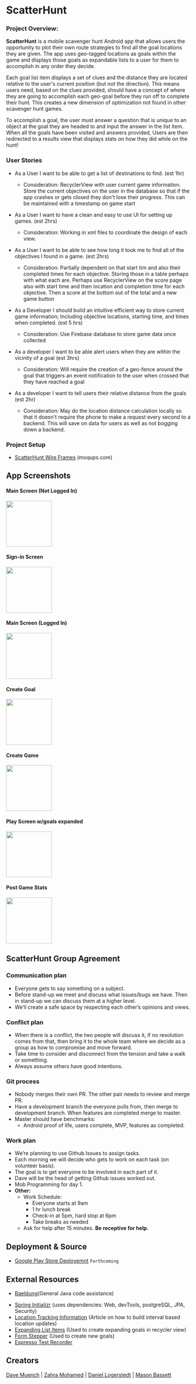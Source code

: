 # ScatterHunt
### Project Overview:
**ScatterHunt** is a mobile scavenger hunt Android app that allows users the opportunity to plot their own route strategies to find all the goal locations they are given. The app uses geo-tagged locations as goals within the game and displays those goals as expandable lists to a user for them to accomplish in any order they decide.

Each goal list item displays a set of clues and the distance they are located relative to the user's current position (but not the direction). This means users need, based on the clues provided, should have a concept of where they are going to accomplish each geo-goal before they run off to complete their hunt. This creates a new dimension of optimization not found in other scavenger hunt games.

To accomplish a goal, the user must answer a question that is unique to an object at the goal they are headed to and input the answer in the list item. When all the goals have been visited and answers provided, Users are then redirected to a results 
view that displays stats on how they did while on the hunt!

### User Stories
- As a User I want to be able to get a list of destinations to find. (est 1hr)
    - Consideration: RecyclerView with user current game information. Store the current objectives on the user in the database so that if the app crashes or gets closed they don't lose their progress. This can be maintained with a timestamp on game start
    
- As a User I want to have a clean and easy to use UI for setting up games. (est 2hrs)
  - Consideration: Working in xml files to coordinate the design of each view.
  
- As a User I want to be able to see how long it took me to find all of the objectives I found in a game. (est 2hrs)
  - Consideration: Partially dependent on that start tim and also their completed times for each objective. Storing those in a table perhaps with what each are. Perhaps use RecyclerView on the score page also with start time and then location and completion time for each objective. Then a score at the bottom out of the total and a new game button
  
- As a Developer I should build an intuitive efficient way to store current game information; Including objective locations, starting time, and times when completed. (est 5 hrs)
  - Consideration: Use Firebase database to store game data once collected
  
- As a developer I want to be able alert users when they are within the vicinity of a goal (est 3hrs)
  - Consideration: Will require the creation of a geo-fence around the goal that triggers an event notification to the user when crossed that they have reached a goal
  
- As a developer I want to tell users their relative distance from the goals (est 2hr)
  - Consideration: May do the location distance calculation locally so that it doesn't require the phone to make a request every second to a backend. This will save on data for users as well as not bogging down a backend.

### Project Setup
- [ScatterHunt Wire Frames](https://app.moqups.com/OnBW3IthIY/view) (moqups.com)

## App Screenshots
#### Main Screen (Not Logged In)
<p float="left">
  <img src="./screenshots/Screen_Main_NotLogin.png" width="125" />
</p>

#### Sign-in Screen
<p float="left">
  <img src="./screenshots/Screen_Sign_In.png" width="125" />
</p>

#### Main Screen (Logged In)
<p float="left">
  <img src="./screenshots/Screen_Main_LoggedIn.png" width="125" />
</p>

#### Create Goal
<p float="left">
  <img src="./screenshots/Screen_Create_Goal.png" width="125" />
</p>

#### Create Game
<p float="left">
  <img src="./screenshots/Screen_Create_Game.png" width="125" />
</p>

#### Play Screen w/goals expanded
<p float="left">
  <img src="./screenshots/Screen_Play_Screen.png" width="125" />
</p>

#### Post Game Stats
<p float="left">
  <img src="./screenshots/Screen_Post_Game_Stats.png" width="125" />
</p>

## ScatterHunt Group Agreement
### Communication plan
- Everyone gets to say something on a subject. 
- Before stand-up we meet and discuss what issues/bugs we have. Then in stand-up we can discuss them at a higher level.  
- We’ll create a safe space by respecting each other’s opinions and views. 

### Conflict plan 
- When there is a conflict, the two people will discuss it, if no resolution comes from that, then bring it to the whole team where we decide as a group as how to compromise and move forward. 
- Take time to consider and disconnect from the tension and take a walk or something.
- Always assume others have good intentions. 

### Git process 
- Nobody merges their own PR. The other pair needs to review and merge PR. 
- Have a development branch the everyone pulls from, then merge to development branch. When features are completed merge to master. 
- Master should have benchmarks: 
  - Android proof of life, users complete, MVP, features as completed. 

### Work plan
- We’re planning to use Github Issues to assign tasks. 
- Each morning we will decide who gets to work on each task (on volunteer basis). 
- The goal is to get everyone to be involved in each part of it. 
- Dave will be the head of getting Github issues worked out. 
- Mob Programming for day 1. 
- **Other:** 
  - Work Schedule: 
      - Everyone starts at 9am
      - 1 hr lunch break 
      - Check-in at 5pm, hard stop at 6pm 
      - Take breaks as needed 
  - Ask for help after 15 minutes. **Be receptive for help.**

## Deployment & Source
- [Google Play Store Deployemnt]() `Forthcoming`

## External Resources
* [Baeldung](https://www.baeldung.com/)(General Java code assistance)
<!-- Please read your README before submitting your project. -->
* [Spring Initializr](https://start.spring.io/) (uses dependencies: Web, devTools, postgreSQL, JPA, Security)
* [Location Tracking Information](https://www.androidauthority.com/create-a-gps-tracking-application-with-firebase-realtime-databse-844343/) (Article on how to build interval based location updates)
* [Expanding List Items](https://github.com/diegodobelo/AndroidExpandingViewLibrary/blob/master/README.md) (Used to create expanding goals in recycler view)
* [Form Stepper](https://android-arsenal.com/details/1/3843) (Used to create new goals)
* [Espresso Test Recorder](https://developer.android.com/studio/test/espresso-test-recorder)

## Creators
[Dave Muench](https://github.com/RazorWire13) | [Zahra Mohamed](https://github.com/zahram1087) | [Daniel Logerstedt](https://github.com/daniellogerstedt) | [Mason Bassett](https://github.com/bassettmason)
